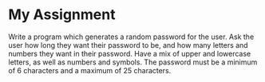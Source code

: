 # My Assignment
 Write a program which generates a random password for the user. Ask the user how long they want their password to be, and how many letters and numbers they want in their password. Have a mix of upper and lowercase letters, as well as numbers and symbols. The password must be a minimum of 6 characters and a maximum of 25 characters.
